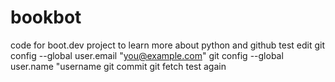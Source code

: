 # bookbot
code for boot.dev project to learn more about python and github
test edit
git config --global user.email "you@example.com"
git config --global user.name "username
git commit
git fetch
test again